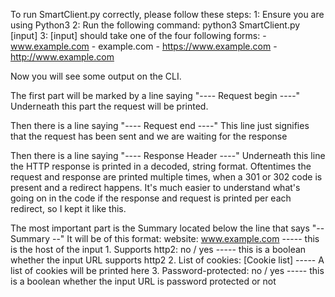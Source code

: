 To run SmartClient.py correctly, please follow these steps:
    1: Ensure you are using Python3
    2: Run the following command: python3 SmartClient.py [input]
    3: [input] should take one of the four following forms:
        - www.example.com
        - example.com
        - https://www.example.com
        - http://www.example.com

Now you will see some output on the CLI.

The first part will be marked by a line saying "----  Request begin ----"
Underneath this part the request will be printed.

Then there is a line saying "---- Request end ----"
This line just signifies that the request has been sent and we are waiting for the response

Then there is a line saying "---- Response Header ----"
Underneath this line the HTTP response is printed in a decoded, string format.
Oftentimes the request and response are printed multiple times, when a 301 or 302 code is present and a redirect happens.
It's much easier to understand what's going on in the code if the response and request is printed per each redirect, so I kept it like this.

The most important part is the Summary located below the line that says "-- Summary --"
It will be of this format:
    website: www.example.com             ----- this is the host of the input
    1. Supports http2:  no / yes         ----- this is a boolean whether the input URL supports http2
    2. List of cookies: [Cookie list]    ----- A list of cookies will be printed here
    3. Password-protected: no / yes      ----- this is a boolean whether the input URL is password protected or not 

